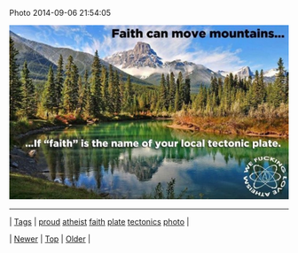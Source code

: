 <!--
title: Photo 2014-09-06 21
date: 2020-06-28T15:27:00.382Z
tags: proud, atheist, faith, plate, tectonics, photo
-->


Photo 2014-09-06 21:54:05

![](96820716019-0.jpg)

<!--BOTTOM-POST-NAVIGATION-->
---

| [Tags](tags.md) | [proud](tag-proud.md) [atheist](tag-atheist.md) [faith](tag-faith.md) [plate](tag-plate.md) [tectonics](tag-tectonics.md) [photo](tag-photo.md) |

| [Newer](96809931024.md) | [Top](index.md) | [Older](96862431944.md) |
